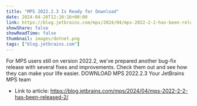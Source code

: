 ```yaml
---
title: "MPS 2022.2.3 Is Ready for Download"
date: 2024-04-26T12:10:16+00:00
link: https://blog.jetbrains.com/mps/2024/04/mps-2022-2-2-has-been-released-2/
showShare: false
showReadTime: false
thumbnail: images/dotnet.png
tags: ["blog.jetbrains.com"]
---
```

For MPS users still on version 2022.2, we’ve prepared another bug-fix release with several fixes and improvements. Check them out and see how they can make your life easier. DOWNLOAD MPS 2022.2.3 Your JetBrains MPS team

- Link to article: https://blog.jetbrains.com/mps/2024/04/mps-2022-2-2-has-been-released-2/